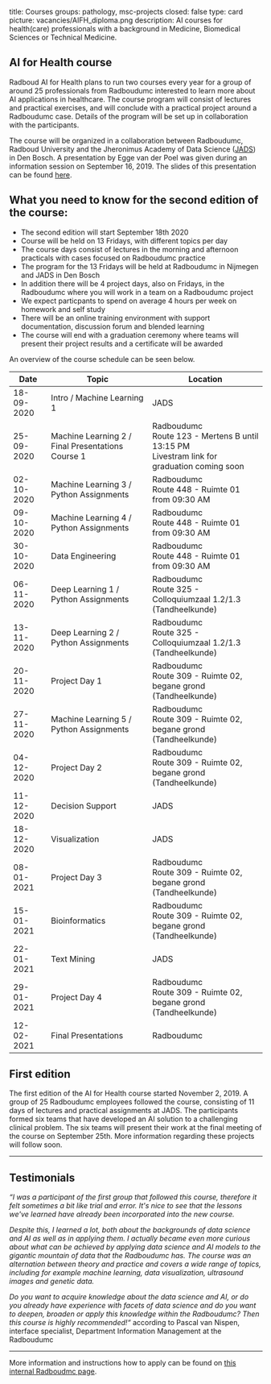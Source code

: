 title: Courses 
groups: pathology, msc-projects
closed: false
type: card
picture: vacancies/AIFH_diploma.png
description: AI courses for health(care) professionals with a background in Medicine, Biomedical Sciences or Technical Medicine. 

## AI for Health course
Radboud AI for Health plans to run two courses every year for a group of around 25 professionals from Radboudumc interested to learn more about AI applications in healthcare. The course program will consist of lectures and practical exercises, and will conclude with a practical project around a Radboudumc case. Details of the program will be set up in collaboration with the participants.

The course will be organized in a collaboration between Radboudumc, Radboud University and the Jheronimus Academy of Data Science ([JADS](https://www.jads.nl/)) in Den Bosch. A presentation by Egge van der Poel was given during an information session on September 16, 2019. The slides of this presentation can be found [here](https://drive.google.com/open?id=1nnYpNSdr10E3Zm7IiV78UFj239eIV4Yx). 

## What you need to know for the second edition of the course:
- The second edition will start September 18th 2020
- Course will be held on 13 Fridays, with different topics per day
- The course days consist of lectures in the morning and afternoon practicals with cases focused on Radboudumc practice
- The program for the 13 Fridays will be held at Radboudumc in Nijmegen and JADS in Den Bosch
- In addition there will be 4 project days, also on Fridays, in the Radboudumc where you will work in a team on a Radboudumc project
- We expect particpants to spend on average 4 hours per week on homework and self study
- There will be an online training environment with support documentation, discussion forum and blended learning
- The course will end with a graduation ceremony where teams will present their project results and a certificate will be awarded

An overview of the course schedule can be seen below.

| Date  |  Topic  | Location |
| ----- | ------- | ------- |
| 18-09-2020 | Intro / Machine Learning 1 | JADS |
| 25-09-2020 | Machine Learning 2 / Final Presentations Course 1 |  Radboudumc <br> Route 123 - Mertens B until 13:15 PM <br> Livestram link for graduation coming soon |
| 02-10-2020 | Machine Learning 3 / Python Assignments |  Radboudumc <br> Route 448 - Ruimte 01 from 09:30 AM|
| 09-10-2020 | Machine Learning 4 / Python Assignments |  Radboudumc <br> Route 448 - Ruimte 01 from 09:30 AM|
| 30-10-2020 | Data Engineering |  Radboudumc <br> Route 448 - Ruimte 01 from 09:30 AM|
| 06-11-2020 | Deep Learning 1 / Python Assignments |  Radboudumc <br> Route 325 - Colloquiumzaal 1.2/1.3 (Tandheelkunde)|
| 13-11-2020 | Deep Learning 2 / Python Assignments |  Radboudumc <br> Route 325 - Colloquiumzaal 1.2/1.3 (Tandheelkunde)|
| 20-11-2020 | Project Day 1 |  Radboudumc <br> Route 309 - Ruimte 02, begane grond (Tandheelkunde)|
| 27-11-2020 | Machine Learning 5 / Python Assignments |  Radboudumc <br> Route 309 - Ruimte 02, begane grond (Tandheelkunde)|
| 04-12-2020 | Project Day 2 |  Radboudumc <br> Route 309 - Ruimte 02, begane grond (Tandheelkunde)|
| 11-12-2020 | Decision Support | JADS |
| 18-12-2020 | Visualization | JADS |
| 08-01-2021 | Project Day 3 |  Radboudumc <br> Route 309 - Ruimte 02, begane grond (Tandheelkunde)|
| 15-01-2021 | Bioinformatics |  Radboudumc <br> Route 309 - Ruimte 02, begane grond (Tandheelkunde)|
| 22-01-2021 | Text Mining | JADS |
| 29-01-2021 | Project Day 4 |  Radboudumc <br> Route 309 - Ruimte 02, begane grond (Tandheelkunde)||
| 12-02-2021 | Final Presentations |  Radboudumc |

## First edition
The first edition of the AI for Health course started November 2, 2019. A group of 25 Radboudumc employees followed the course, consisting of 11 days of lectures and practical assignments at JADS. The participants formed six teams that have developed an AI solution to a challenging clinical problem. The six teams will present their work at the final meeting of the course on September 25th. More information regarding these projects will follow soon.

***

## Testimonials
_“I was a participant of the first group that followed this course, therefore it felt sometimes a bit like trial and error. It's nice to see that the lessons we've learned have already been incorporated into the new course._

_Despite this, I learned a lot, both about the backgrounds of data science and AI as well as in applying them. I actually became even more curious about what can be achieved by applying data science and AI models to the gigantic mountain of data that the Radboudumc has.
The course was an alternation between theory and practice and covers a wide range of topics, including for example machine learning, data visualization, ultrasound images and genetic data._

_Do you want to acquire knowledge about the data science and AI, or do you already have experience with facets of data science and do you want to deepen, broaden or apply this knowledge within the Radboudumc? Then this course is highly recommended!“_ according to Pascal van Nispen, interface specialist, Department Information Management at the Radboudumc

***

More information and instructions how to apply can be found on [this internal Radboudmc page](https://www.radboudumc.nl/en/intranet/information-for-researchers/how-can-we-help-you/projects/radboudaiforhealth/cursus-ai-voor-medewerkers). 


 <!-- We plan to have 7 obligatory session and 3 that can be selected from a larger list --> 
